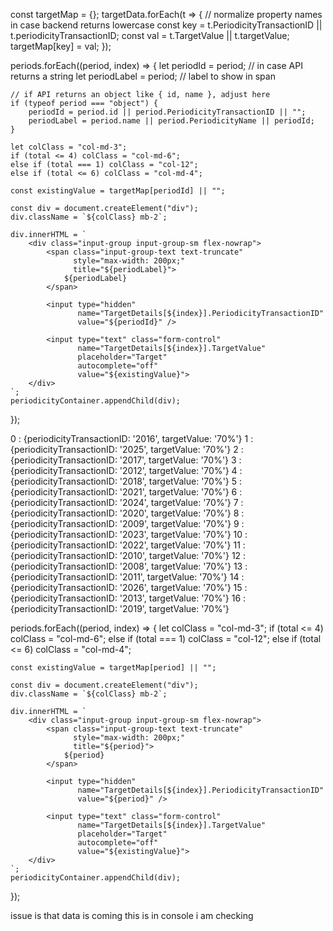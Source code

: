 const targetMap = {};
targetData.forEach(t => {
    // normalize property names in case backend returns lowercase
    const key = t.PeriodicityTransactionID || t.periodicityTransactionID;
    const val = t.TargetValue || t.targetValue;
    targetMap[key] = val;
});

periods.forEach((period, index) => {
    let periodId = period; // in case API returns a string
    let periodLabel = period; // label to show in span

    // if API returns an object like { id, name }, adjust here
    if (typeof period === "object") {
        periodId = period.id || period.PeriodicityTransactionID || "";
        periodLabel = period.name || period.PeriodicityName || periodId;
    }

    let colClass = "col-md-3"; 
    if (total <= 4) colClass = "col-md-6"; 
    else if (total === 1) colClass = "col-12"; 
    else if (total <= 6) colClass = "col-md-4";

    const existingValue = targetMap[periodId] || "";

    const div = document.createElement("div");
    div.className = `${colClass} mb-2`;

    div.innerHTML = `
        <div class="input-group input-group-sm flex-nowrap">
            <span class="input-group-text text-truncate" 
                  style="max-width: 200px;" 
                  title="${periodLabel}">
                ${periodLabel}
            </span>

            <input type="hidden" 
                   name="TargetDetails[${index}].PeriodicityTransactionID" 
                   value="${periodId}" />

            <input type="text" class="form-control" 
                   name="TargetDetails[${index}].TargetValue" 
                   placeholder="Target" 
                   autocomplete="off"
                   value="${existingValue}">
        </div>
    `;
    periodicityContainer.appendChild(div);
});



0
: 
{periodicityTransactionID: '2016', targetValue: '70%'}
1
: 
{periodicityTransactionID: '2025', targetValue: '70%'}
2
: 
{periodicityTransactionID: '2017', targetValue: '70%'}
3
: 
{periodicityTransactionID: '2012', targetValue: '70%'}
4
: 
{periodicityTransactionID: '2018', targetValue: '70%'}
5
: 
{periodicityTransactionID: '2021', targetValue: '70%'}
6
: 
{periodicityTransactionID: '2024', targetValue: '70%'}
7
: 
{periodicityTransactionID: '2020', targetValue: '70%'}
8
: 
{periodicityTransactionID: '2009', targetValue: '70%'}
9
: 
{periodicityTransactionID: '2023', targetValue: '70%'}
10
: 
{periodicityTransactionID: '2022', targetValue: '70%'}
11
: 
{periodicityTransactionID: '2010', targetValue: '70%'}
12
: 
{periodicityTransactionID: '2008', targetValue: '70%'}
13
: 
{periodicityTransactionID: '2011', targetValue: '70%'}
14
: 
{periodicityTransactionID: '2026', targetValue: '70%'}
15
: 
{periodicityTransactionID: '2013', targetValue: '70%'}
16
: 
{periodicityTransactionID: '2019', targetValue: '70%'}



periods.forEach((period, index) => {
    let colClass = "col-md-3"; 
    if (total <= 4) colClass = "col-md-6"; 
    else if (total === 1) colClass = "col-12"; 
    else if (total <= 6) colClass = "col-md-4";

    const existingValue = targetMap[period] || "";

    const div = document.createElement("div");
    div.className = `${colClass} mb-2`;

    div.innerHTML = `
        <div class="input-group input-group-sm flex-nowrap">
            <span class="input-group-text text-truncate" 
                  style="max-width: 200px;" 
                  title="${period}">
                ${period}
            </span>

            <input type="hidden" 
                   name="TargetDetails[${index}].PeriodicityTransactionID" 
                   value="${period}" />

            <input type="text" class="form-control" 
                   name="TargetDetails[${index}].TargetValue" 
                   placeholder="Target" 
                   autocomplete="off"
                   value="${existingValue}">
        </div>
    `;
    periodicityContainer.appendChild(div);
});


issue is that data is coming this is in console i am checking 
